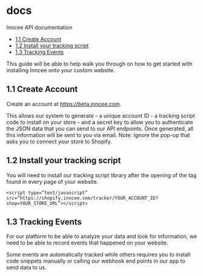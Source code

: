 # docs
Inncee API documentation

* [1.1 Create Account](#11-create-account)
* [1.2 Install your tracking script](#12-install-your-tracking-script)
* [1.3 Tracking Events](#13-tracking-events)

This guide will be able to help walk you through on how to get started with installing Inncee onto your custom website. 

## 1.1 Create Account 

Create an account at https://beta.inncee.com. 

This allows our system to generate  - a unique account ID - a tracking script code to install on your store - and a secret key to allow you to authenticate the JSON data that you can send to our API endpoints.  Once generated, all this information will be sent to you via email. Note: Ignore the pop-up that asks you to connect your store to Shopify. 


## 1.2 Install your tracking script 

You will need to install our tracking script library after the opening of the <head> tag found in every page of your website. 

`<script type=”text/javascript” src=”https://shopify.inncee.com/tracker/YOUR_ACCOUNT_ID?shop=YOUR_STORE_URL”></script>`

## 1.3 Tracking Events 

For our platform to be able to analyze your data and look for information, we need to be able to record events that happened on your website. 

Some events are automatically tracked while others requires you to install code snippets manually or calling our webhook end points in our app to send data to us.
